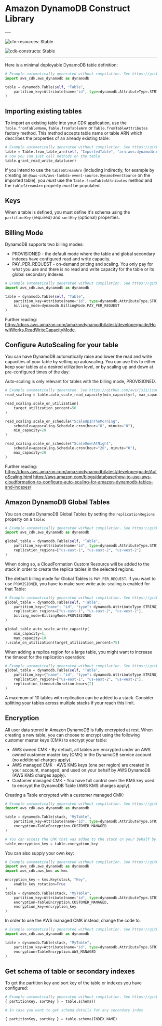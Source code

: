 # Amazon DynamoDB Construct Library

<!--BEGIN STABILITY BANNER-->---


![cfn-resources: Stable](https://img.shields.io/badge/cfn--resources-stable-success.svg?style=for-the-badge)

![cdk-constructs: Stable](https://img.shields.io/badge/cdk--constructs-stable-success.svg?style=for-the-badge)

---
<!--END STABILITY BANNER-->

Here is a minimal deployable DynamoDB table definition:

```python
# Example automatically generated without compilation. See https://github.com/aws/jsii/issues/826
import aws_cdk.aws_dynamodb as dynamodb

table = dynamodb.Table(self, "Table",
    partition_key=Attribute(name="id", type=dynamodb.AttributeType.STRING)
)
```

## Importing existing tables

To import an existing table into your CDK application, use the `Table.fromTableName`, `Table.fromTableArn` or `Table.fromTableAttributes`
factory method. This method accepts table name or table ARN which describes the properties of an already
existing table:

```python
# Example automatically generated without compilation. See https://github.com/aws/jsii/issues/826
table = Table.from_table_arn(self, "ImportedTable", "arn:aws:dynamodb:us-east-1:111111111:table/my-table")
# now you can just call methods on the table
table.grant_read_write_data(user)
```

If you intend to use the `tableStreamArn` (including indirectly, for example by creating an
`@aws-cdk/aws-lambda-event-source.DynamoEventSource` on the imported table), you *must* use the
`Table.fromTableAttributes` method and the `tableStreamArn` property *must* be populated.

## Keys

When a table is defined, you must define it's schema using the `partitionKey`
(required) and `sortKey` (optional) properties.

## Billing Mode

DynamoDB supports two billing modes:

* PROVISIONED - the default mode where the table and global secondary indexes have configured read and write capacity.
* PAY_PER_REQUEST - on-demand pricing and scaling. You only pay for what you use and there is no read and write capacity for the table or its global secondary indexes.

```python
# Example automatically generated without compilation. See https://github.com/aws/jsii/issues/826
import aws_cdk.aws_dynamodb as dynamodb

table = dynamodb.Table(self, "Table",
    partition_key=Attribute(name="id", type=dynamodb.AttributeType.STRING),
    billing_mode=dynamodb.BillingMode.PAY_PER_REQUEST
)
```

Further reading:
https://docs.aws.amazon.com/amazondynamodb/latest/developerguide/HowItWorks.ReadWriteCapacityMode.

## Configure AutoScaling for your table

You can have DynamoDB automatically raise and lower the read and write capacities
of your table by setting up autoscaling. You can use this to either keep your
tables at a desired utilization level, or by scaling up and down at pre-configured
times of the day:

Auto-scaling is only relevant for tables with the billing mode, PROVISIONED.

```python
# Example automatically generated. See https://github.com/aws/jsii/issues/826
read_scaling = table.auto_scale_read_capacity(min_capacity=1, max_capacity=50)

read_scaling.scale_on_utilization(
    target_utilization_percent=50
)

read_scaling.scale_on_schedule("ScaleUpInTheMorning",
    schedule=appscaling.Schedule.cron(hour="8", minute="0"),
    min_capacity=20
)

read_scaling.scale_on_schedule("ScaleDownAtNight",
    schedule=appscaling.Schedule.cron(hour="20", minute="0"),
    max_capacity=20
)
```

Further reading:
https://docs.aws.amazon.com/amazondynamodb/latest/developerguide/AutoScaling.html
https://aws.amazon.com/blogs/database/how-to-use-aws-cloudformation-to-configure-auto-scaling-for-amazon-dynamodb-tables-and-indexes/

## Amazon DynamoDB Global Tables

You can create DynamoDB Global Tables by setting the `replicationRegions` property on a `Table`:

```python
# Example automatically generated without compilation. See https://github.com/aws/jsii/issues/826
import aws_cdk.aws_dynamodb as dynamodb

global_table = dynamodb.Table(self, "Table",
    partition_key=Attribute(name="id", type=dynamodb.AttributeType.STRING),
    replication_regions=["us-east-1", "us-east-2", "us-west-2"]
)
```

When doing so, a CloudFormation Custom Resource will be added to the stack in order to create the replica tables in the
selected regions.

The default billing mode for Global Tables is `PAY_PER_REQUEST`.
If you want to use `PROVISIONED`,
you have to make sure write auto-scaling is enabled for that Table:

```python
# Example automatically generated without compilation. See https://github.com/aws/jsii/issues/826
global_table = dynamodb.Table(self, "Table",
    partition_key={"name": "id", "type": dynamodb.AttributeType.STRING},
    replication_regions=["us-east-1", "us-east-2", "us-west-2"],
    billing_mode=BillingMode.PROVISIONED
)

global_table.auto_scale_write_capacity(
    min_capacity=1,
    max_capacity=10
).scale_on_utilization(target_utilization_percent=75)
```

When adding a replica region for a large table, you might want to increase the
timeout for the replication operation:

```python
# Example automatically generated without compilation. See https://github.com/aws/jsii/issues/826
global_table = dynamodb.Table(self, "Table",
    partition_key={"name": "id", "type": dynamodb.AttributeType.STRING},
    replication_regions=["us-east-1", "us-east-2", "us-west-2"],
    replication_timeout=Duration.hours(2)
)
```

A maximum of 10 tables with replication can be added to a stack.
Consider splitting your tables across multiple stacks if your reach this limit.

## Encryption

All user data stored in Amazon DynamoDB is fully encrypted at rest. When creating a new table, you can choose to encrypt using the following customer master keys (CMK) to encrypt your table:

* AWS owned CMK - By default, all tables are encrypted under an AWS owned customer master key (CMK) in the DynamoDB service account (no additional charges apply).
* AWS managed CMK - AWS KMS keys (one per region) are created in your account, managed, and used on your behalf by AWS DynamoDB (AWS KMS charges apply).
* Customer managed CMK - You have full control over the KMS key used to encrypt the DynamoDB Table (AWS KMS charges apply).

Creating a Table encrypted with a customer managed CMK:

```python
# Example automatically generated without compilation. See https://github.com/aws/jsii/issues/826
import aws_cdk.aws_dynamodb as dynamodb

table = dynamodb.Table(stack, "MyTable",
    partition_key=Attribute(name="id", type=dynamodb.AttributeType.STRING),
    encryption=TableEncryption.CUSTOMER_MANAGED
)

# You can access the CMK that was added to the stack on your behalf by the Table construct via:
table_encryption_key = table.encryption_key
```

You can also supply your own key:

```python
# Example automatically generated without compilation. See https://github.com/aws/jsii/issues/826
import aws_cdk.aws_dynamodb as dynamodb
import aws_cdk.aws_kms as kms

encryption_key = kms.Key(stack, "Key",
    enable_key_rotation=True
)
table = dynamodb.Table(stack, "MyTable",
    partition_key=Attribute(name="id", type=dynamodb.AttributeType.STRING),
    encryption=TableEncryption.CUSTOMER_MANAGED,
    encryption_key=encryption_key
)
```

In order to use the AWS managed CMK instead, change the code to:

```python
# Example automatically generated without compilation. See https://github.com/aws/jsii/issues/826
import aws_cdk.aws_dynamodb as dynamodb

table = dynamodb.Table(stack, "MyTable",
    partition_key=Attribute(name="id", type=dynamodb.AttributeType.STRING),
    encryption=TableEncryption.AWS_MANAGED
)
```

## Get schema of table or secondary indexes

To get the partition key and sort key of the table or indexes you have configured:

```python
# Example automatically generated without compilation. See https://github.com/aws/jsii/issues/826
{ partitionKey, sortKey } = table.schema()

# In case you want to get schema details for any secondary index

{ partitionKey, sortKey } = table.schema(INDEX_NAME)
```

